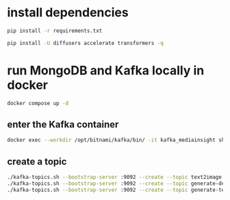 # install dependencies
```sh
pip install -r requirements.txt
```
```sh
pip install -U diffusers accelerate transformers -q
```

# run MongoDB and Kafka locally in docker
```sh
docker compose up -d
```

## enter the Kafka container
```sh
docker exec --workdir /opt/bitnami/kafka/bin/ -it kafka_mediainsight sh
```

## create a topic
```sh
./kafka-topics.sh --bootstrap-server :9092 --create --topic text2image
./kafka-topics.sh --bootstrap-server :9092 --create --topic generate-description
./kafka-topics.sh --bootstrap-server :9092 --create --topic generate-text
```
